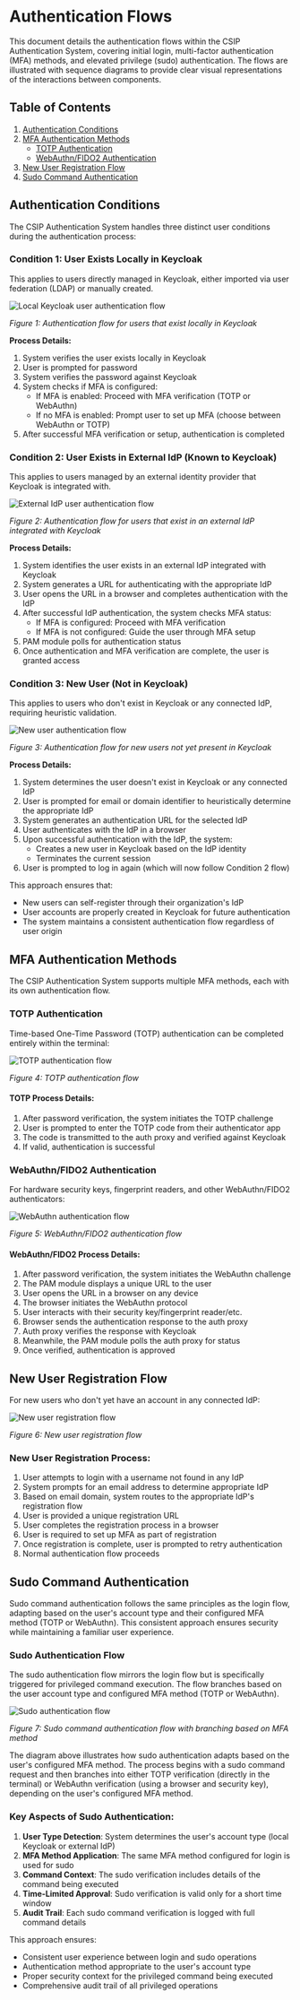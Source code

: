 # Authentication Flows

This document details the authentication flows within the CSIP Authentication System, covering initial login, multi-factor authentication (MFA) methods, and elevated privilege (sudo) authentication. The flows are illustrated with sequence diagrams to provide clear visual representations of the interactions between components.

## Table of Contents

1. [Authentication Conditions](#authentication-conditions)
2. [MFA Authentication Methods](#mfa-authentication-methods)
   - [TOTP Authentication](#totp-authentication)
   - [WebAuthn/FIDO2 Authentication](#webauthnfido2-authentication)
3. [New User Registration Flow](#new-user-registration-flow)
4. [Sudo Command Authentication](#sudo-command-authentication)

## Authentication Conditions

The CSIP Authentication System handles three distinct user conditions during the authentication process:

### Condition 1: User Exists Locally in Keycloak

This applies to users directly managed in Keycloak, either imported via user federation (LDAP) or manually created.

![Local Keycloak user authentication flow](images/auth_flow_local_keycloak.png)

*Figure 1: Authentication flow for users that exist locally in Keycloak*

**Process Details:**
1. System verifies the user exists locally in Keycloak
2. User is prompted for password
3. System verifies the password against Keycloak
4. System checks if MFA is configured:
   - If MFA is enabled: Proceed with MFA verification (TOTP or WebAuthn)
   - If no MFA is enabled: Prompt user to set up MFA (choose between WebAuthn or TOTP)
5. After successful MFA verification or setup, authentication is completed

### Condition 2: User Exists in External IdP (Known to Keycloak)

This applies to users managed by an external identity provider that Keycloak is integrated with.

![External IdP user authentication flow](images/auth_flow_external_idp.png)

*Figure 2: Authentication flow for users that exist in an external IdP integrated with Keycloak*

**Process Details:**
1. System identifies the user exists in an external IdP integrated with Keycloak
2. System generates a URL for authenticating with the appropriate IdP
3. User opens the URL in a browser and completes authentication with the IdP
4. After successful IdP authentication, the system checks MFA status:
   - If MFA is configured: Proceed with MFA verification
   - If MFA is not configured: Guide the user through MFA setup
5. PAM module polls for authentication status
6. Once authentication and MFA verification are complete, the user is granted access

### Condition 3: New User (Not in Keycloak)

This applies to users who don't exist in Keycloak or any connected IdP, requiring heuristic validation.

![New user authentication flow](images/auth_flow_new_user.png)

*Figure 3: Authentication flow for new users not yet present in Keycloak*

**Process Details:**
1. System determines the user doesn't exist in Keycloak or any connected IdP
2. User is prompted for email or domain identifier to heuristically determine the appropriate IdP
3. System generates an authentication URL for the selected IdP
4. User authenticates with the IdP in a browser
5. Upon successful authentication with the IdP, the system:
   - Creates a new user in Keycloak based on the IdP identity
   - Terminates the current session
6. User is prompted to log in again (which will now follow Condition 2 flow)

This approach ensures that:
- New users can self-register through their organization's IdP
- User accounts are properly created in Keycloak for future authentication
- The system maintains a consistent authentication flow regardless of user origin

## MFA Authentication Methods

The CSIP Authentication System supports multiple MFA methods, each with its own authentication flow.

### TOTP Authentication

Time-based One-Time Password (TOTP) authentication can be completed entirely within the terminal:

![TOTP authentication flow](images/mfa_flow_totp.png)

*Figure 4: TOTP authentication flow*

#### TOTP Process Details:

1. After password verification, the system initiates the TOTP challenge
2. User is prompted to enter the TOTP code from their authenticator app
3. The code is transmitted to the auth proxy and verified against Keycloak
4. If valid, authentication is successful

### WebAuthn/FIDO2 Authentication

For hardware security keys, fingerprint readers, and other WebAuthn/FIDO2 authenticators:

![WebAuthn authentication flow](images/mfa_flow_webauthn.png)

*Figure 5: WebAuthn/FIDO2 authentication flow*

#### WebAuthn/FIDO2 Process Details:

1. After password verification, the system initiates the WebAuthn challenge
2. The PAM module displays a unique URL to the user
3. User opens the URL in a browser on any device
4. The browser initiates the WebAuthn protocol
5. User interacts with their security key/fingerprint reader/etc.
6. Browser sends the authentication response to the auth proxy
7. Auth proxy verifies the response with Keycloak
8. Meanwhile, the PAM module polls the auth proxy for status
9. Once verified, authentication is approved

## New User Registration Flow

For new users who don't yet have an account in any connected IdP:

![New user registration flow](images/registration_flow.png)

*Figure 6: New user registration flow*

### New User Registration Process:

1. User attempts to login with a username not found in any IdP
2. System prompts for an email address to determine appropriate IdP
3. Based on email domain, system routes to the appropriate IdP's registration flow
4. User is provided a unique registration URL
5. User completes the registration process in a browser
6. User is required to set up MFA as part of registration
7. Once registration is complete, user is prompted to retry authentication
8. Normal authentication flow proceeds

## Sudo Command Authentication

Sudo command authentication follows the same principles as the login flow, adapting based on the user's account type and their configured MFA method (TOTP or WebAuthn). This consistent approach ensures security while maintaining a familiar user experience.

### Sudo Authentication Flow

The sudo authentication flow mirrors the login flow but is specifically triggered for privileged command execution. The flow branches based on the user account type and configured MFA method (TOTP or WebAuthn).

![Sudo authentication flow](images/sudo_authentication_flow.png)

*Figure 7: Sudo command authentication flow with branching based on MFA method*

The diagram above illustrates how sudo authentication adapts based on the user's configured MFA method. The process begins with a sudo command request and then branches into either TOTP verification (directly in the terminal) or WebAuthn verification (using a browser and security key), depending on the user's configured MFA method.

### Key Aspects of Sudo Authentication:

1. **User Type Detection**: System determines the user's account type (local Keycloak or external IdP)
2. **MFA Method Application**: The same MFA method configured for login is used for sudo
3. **Command Context**: The sudo verification includes details of the command being executed
4. **Time-Limited Approval**: Sudo verification is valid only for a short time window
5. **Audit Trail**: Each sudo command verification is logged with full command details

This approach ensures:
- Consistent user experience between login and sudo operations
- Authentication method appropriate to the user's account type
- Proper security context for the privileged command being executed
- Comprehensive audit trail of all privileged operations
